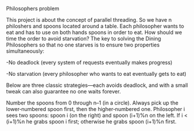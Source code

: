 Philosophers problem

This project is about the concept of parallel threading. So we have n philoshers and spoons located around a table. Each philosopher wants to eat and has to use on both hands spoons in order to eat. How should we time the order to avoid starvation?
The key to solving the Dining Philosophers so that no one starves is to ensure two properties simultaneously:

-No deadlock (every system of requests eventually makes progress)

-No starvation (every philosopher who wants to eat eventually gets to eat)

Below are three classic strategies—each avoids deadlock, and with a small tweak can also guarantee no one waits forever.  

Number the spoons from 0 through n–1 (in a circle).
Always pick up the lower‐numbered spoon first, then the higher‐numbered one.
Philosopher i sees two spoons: spoon i (on the right) and spoon (i+1)%n on the left.
If i < (i+1)%n he grabs spoon i first; otherwise he grabs spoon (i+1)%n first.
